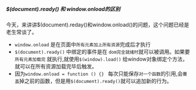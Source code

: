 ##### $(document).ready() 和 window.onload的区别

今天，来讲讲$(document).reday()和window.onload()的问题，这个问题已经是老生常谈了。

 - `window.onload` 是在页面中`所有元素加上所有资源`完成后才执行
 - `$(document).ready()` 中绑定的事件是在 `dom完全就绪时`就可以被调用。如果要`所有元素加载完` 就执行,就使用`$(window).load()` 给window对象绑定个方法，就可以在所有资源加载完毕后触发。
 - 因为`window.onload = function () {} ` 每次只能保存`对一个函数`的引用,会`覆盖`掉之前的函数，但是用`$(document).ready()`就可以追加新的行为。